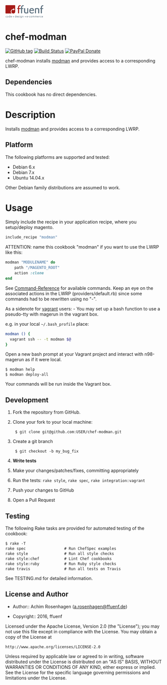 <a href="http://www.ffuenf.de" title="ffuenf - code • design • e-commerce"><img src="https://github.com/ffuenf/Ffuenf_Common/blob/master/skin/adminhtml/default/default/ffuenf/ffuenf.png" alt="ffuenf - code • design • e-commerce" /></a>

chef-modman
===========
[![GitHub tag](http://img.shields.io/github/tag/ffuenf/chef-modman.svg)][tag]
[![Build Status](http://img.shields.io/travis/ffuenf/chef-modman.svg)][travis]
[![PayPal Donate](https://img.shields.io/badge/paypal-donate-blue.svg)][paypal_donate]

[tag]: https://github.com/ffuenf/chef-modman/tags
[travis]: https://travis-ci.org/ffuenf/chef-modman
[paypal_donate]: https://www.paypal.com/cgi-bin/webscr?cmd=_s-xclick&hosted_button_id=J2PQS2WLT2Y8W&item_name=Chef%3a%20chef-modman&item_number=chef-modman&currency_code=EUR

chef-modman installs [modman](https://github.com/colinmollenhour/modman) and provides access to a corresponding LWRP.

Dependencies
------------

This cookbook has no direct dependencies.


Description
===========

Installs [modman](https://github.com/colinmollenhour/modman) and provides access to a corresponding LWRP.

Platform
--------

The following platforms are supported and tested:

* Debian 6.x
* Debian 7.x
* Ubuntu 14.04.x

Other Debian family distributions are assumed to work.

Usage
=====

Simply include the recipe in your application recipe, where you setup/deploy magento.
```ruby
include_recipe "modman"
```

ATTENTION: name this cookbook "modman" if you want to use the LWRP like this:
```ruby
modman "MODULENAME" do
	path "/MAGENTO_ROOT"
	action :clone
end
```

See [Command-Reference](https://github.com/colinmollenhour/modman) for available commands.
Keep an eye on the associated actions in the LWRP (providers/default.rb) since some commands had to be rewritten using no "-".

As a sidenote for [vagrant](http://www.vagrantup.com) users: - You may set up a bash function to use a pseudo-tty with magerun in the vagrant box.

e.g. in your local `~/.bash_profile` place:
```bash
modman () {
  vagrant ssh -- -t modman $@
}
```

Open a new bash prompt at your Vagrant project and interact with n98-magerun as if it were local.
```
$ modman help
$ modman deploy-all
```

Your commands will be run inside the Vagrant box.

Development
-----------
1. Fork the repository from GitHub.
2. Clone your fork to your local machine:

        $ git clone git@github.com:USER/chef-modman.git

3. Create a git branch

        $ git checkout -b my_bug_fix

4. **Write tests**
5. Make your changes/patches/fixes, committing appropriately
6. Run the tests: `rake style`, `rake spec`, `rake integration:vagrant`
7. Push your changes to GitHub
8. Open a Pull Request

Testing
-------

The following Rake tasks are provided for automated testing of the cookbook:

```
$ rake -T
rake spec                 # Run ChefSpec examples
rake style                # Run all style checks
rake style:chef           # Lint Chef cookbooks
rake style:ruby           # Run Ruby style checks
rake travis               # Run all tests on Travis
```
See TESTING.md for detailed information.

License and Author
------------------

- Author:: Achim Rosenhagen (<a.rosenhagen@ffuenf.de>)

- Copyright:: 2016, ffuenf

Licensed under the Apache License, Version 2.0 (the "License");
you may not use this file except in compliance with the License.
You may obtain a copy of the License at

    http://www.apache.org/licenses/LICENSE-2.0

Unless required by applicable law or agreed to in writing, software
distributed under the License is distributed on an "AS IS" BASIS,
WITHOUT WARRANTIES OR CONDITIONS OF ANY KIND, either express or implied.
See the License for the specific language governing permissions and
limitations under the License.
